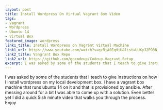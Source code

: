```yaml
---
layout: post
title: Install Wordpress On Virtual Vagrant Box Video
tags:
- Vagrant
- Wordpress
- Ubuntu 14
- Virtual Box
featured_image: wordpress
link1_title: Install Wordpress on Vagrant Virtual Machine
link1_url: https://www.youtube.com/watch?v=qzRjA0EqHiU&list=UUXyJ2PO3NjDb62cCnENanQA
link2_title: Vangrant Box Repo
link2_url: https://github.com/gocodeup/Codeup-Vagrant-Setup
excerpt: I was asked by some of the students that I teach to give instructions on how I install wordpress on my local development box. I have a vagrant
---
```

I was asked by some of the students that I teach to give instructions on how I install wordpress on my local development box. I have a vagrant box machine that runs
ubuntu 14 on it and that is provisioned by ansible. After messing around for a bit I was able to come up with a solution. Even better yet I did a quick 5ish minute
video that walks you through the process. Enjoy
